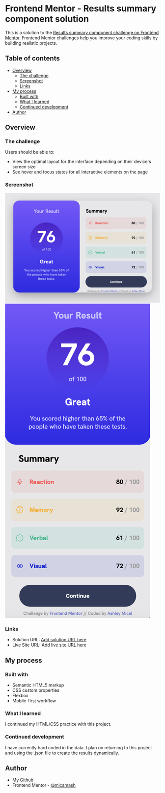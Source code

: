# Frontend Mentor - Results summary component solution

This is a solution to the [Results summary component challenge on Frontend Mentor](https://www.frontendmentor.io/challenges/results-summary-component-CE_K6s0maV). Frontend Mentor challenges help you improve your coding skills by building realistic projects. 

## Table of contents

- [Overview](#overview)
  - [The challenge](#the-challenge)
  - [Screenshot](#screenshot)
  - [Links](#links)
- [My process](#my-process)
  - [Built with](#built-with)
  - [What I learned](#what-i-learned)
  - [Continued development](#continued-development)
- [Author](#author)

## Overview

### The challenge

Users should be able to:

- View the optimal layout for the interface depending on their device's screen size
- See hover and focus states for all interactive elements on the page

### Screenshot

![Large Screen Component](assets/images/lrg-screen.png)
![Mobile/Small Screen Component](assets/images/small-screen.png)

### Links

- Solution URL: [Add solution URL here](https://github.com/micamash/results-summary-component)
- Live Site URL: [Add live site URL here](https://micamash.github.io/results-summary-component/)

## My process

### Built with

- Semantic HTML5 markup
- CSS custom properties
- Flexbox
- Mobile-first workflow

### What I learned

I continued my HTML/CSS practice with this project.

### Continued development

I have currently hard coded in the data. I plan on returning to this project and using the .json file to create the results dynamically.

## Author

- [My Github](https://github.com/micamash/)
- Frontend Mentor - [@micamash](https://www.frontendmentor.io/profile/micamash)
